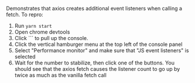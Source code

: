 Demonstrates that axios creates additional event listeners when calling a fetch. To repro:

1. Run `yarn start`
2. Open chrome devtools
3. Click `\`` to pull up the console.
4. Click the vertical hamburger menu at the top left of the console panel
5. Select "Performance monitor" and make sure that "JS event listeners" is selected
6. Wait for the number to stabilize, then click one of the buttons. You should see that the axios fetch causes the listener count to go up by twice as much as the vanilla fetch call